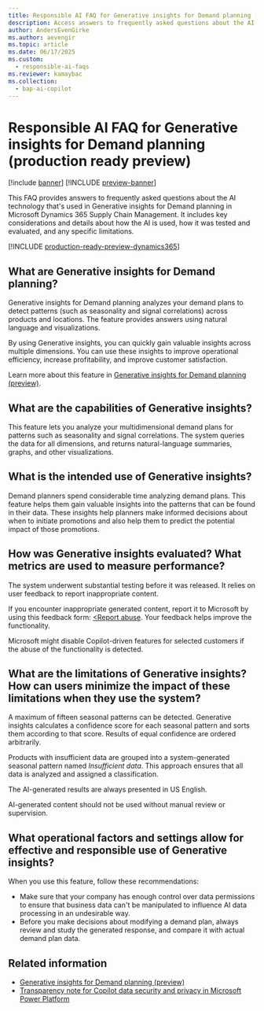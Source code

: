 ```yaml
---
title: Responsible AI FAQ for Generative insights for Demand planning (production ready preview)
description: Access answers to frequently asked questions about the AI technology that's used in the "Generative insights for Demand planning" feature.
author: AndersEvenGirke
ms.author: aevengir
ms.topic: article
ms.date: 06/17/2025
ms.custom:
  - responsible-ai-faqs
ms.reviewer: kamaybac
ms.collection:
  - bap-ai-copilot
---
```


# Responsible AI FAQ for Generative insights for Demand planning (production ready preview)

[!include [banner](../includes/banner.md)]
[!INCLUDE [preview-banner](~/../shared-content/shared/preview-includes/preview-banner.md)]

<!-- KFM: Preview until further notice -->

This FAQ provides answers to frequently asked questions about the AI technology that's used in Generative insights for Demand planning in Microsoft Dynamics 365 Supply Chain Management. It includes key considerations and details about how the AI is used, how it was tested and evaluated, and any specific limitations.

[!INCLUDE [production-ready-preview-dynamics365](~/../shared-content/shared/preview-includes/production-ready-preview-dynamics365.md)]

<!-- KFM: This text mentioned seasonality many times, but we now also support signal correlation patterns. I updated to mention both (or to just say "patterns"). Review is needed -->

## What are Generative insights for Demand planning?

Generative insights for Demand planning analyzes your demand plans to detect patterns (such as seasonality and signal correlations) across products and locations. The feature provides answers using natural language and visualizations.

By using Generative insights, you can quickly gain valuable insights across multiple dimensions. You can use these insights to improve operational efficiency, increase profitability, and improve customer satisfaction.

Learn more about this feature in [Generative insights for Demand planning (preview)](demand-planning/generative-insights.md).

## What are the capabilities of Generative insights?

This feature lets you analyze your multidimensional demand plans for patterns such as seasonality and signal correlations. The system queries the data for all dimensions, and returns natural-language summaries, graphs, and other visualizations.

## What is the intended use of Generative insights?

Demand planners spend considerable time analyzing demand plans. This feature helps them gain valuable insights into the patterns that can be found in their data. These insights help planners make informed decisions about when to initiate promotions and also help them to predict the potential impact of those promotions.

## How was Generative insights evaluated? What metrics are used to measure performance?

The system underwent substantial testing before it was released. It relies on user feedback to report inappropriate content.

If you encounter inappropriate generated content, report it to Microsoft by using this feedback form: [<Report abuse](https://msrc.microsoft.com/report). Your feedback helps improve the functionality.

Microsoft might disable Copilot-driven features for selected customers if the abuse of the functionality is detected.

## What are the limitations of Generative insights? How can users minimize the impact of these limitations when they use the system?

A maximum of fifteen seasonal patterns can be detected. Generative insights calculates a confidence score for each seasonal pattern and sorts them according to that score. Results of equal confidence are ordered arbitrarily. <!-- KFM: Are there similar limits for signal correlation? -->

Products with insufficient data are grouped into a system-generated seasonal pattern named *Insufficient data*. This approach ensures that all data is analyzed and assigned a classification.

The AI-generated results are always presented in US English.

AI-generated content should not be used without manual review or supervision.

## What operational factors and settings allow for effective and responsible use of Generative insights?

When you use this feature, follow these recommendations:

- Make sure that your company has enough control over data permissions to ensure that business data can't be manipulated to influence AI data processing in an undesirable way.
- Before you make decisions about modifying a demand plan, always review and study the generated response, and compare it with actual demand plan data.

## Related information

- [Generative insights for Demand planning (preview)](demand-planning/generative-insights.md)
- [Transparency note for Copilot data security and privacy in Microsoft Power Platform](/power-platform/transparency-note-copilot-data-security-privacy)
